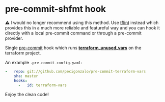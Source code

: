 # pre-commit-shfmt hook

:warning: I would no longer recommend using this method. Use [tflint](https://github.com/terraform-linters/tflint) instead which provides this in a much more reliable and featureful way and you can hook it directly with a local pre-commit command or through a pre-commit provider.

Single [pre-commit](http://pre-commit.com/) hook which runs **[terraform_unused_vars](https://github.com/ContainerLabs/terraform-unused-vars)** on the terraform project.


An example `.pre-commit-config.yaml`:

```yaml
-   repo: git://github.com/pecigonzalo/pre-commit-terraform-vars
    sha: master
    hooks:
      -   id: terraform-vars
```

Enjoy the clean code!
